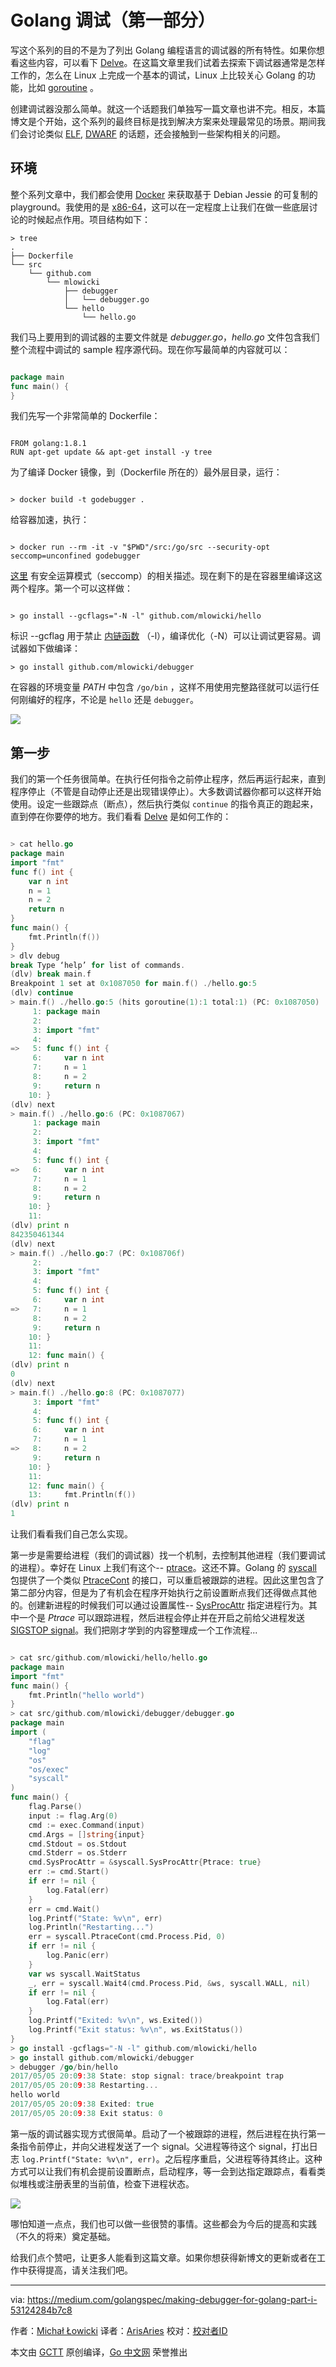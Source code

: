 # Golang 调试（第一部分） #

写这个系列的目的不是为了列出 Golang 编程语言的调试器的所有特性。如果你想看这些内容，可以看下 [Delve](https://github.com/derekparker/delve)。在这篇文章里我们试着去探索下调试器通常是怎样工作的，怎么在 Linux 上完成一个基本的调试，Linux 上比较关心 Golang 的功能，比如 [goroutine](https://golang.org/ref/spec#Go_statements) 。

创建调试器没那么简单。就这一个话题我们单独写一篇文章也讲不完。相反，本篇博文是个开始，这个系列的最终目标是找到解决方案来处理最常见的场景。期间我们会讨论类似 [ELF](https://pl.wikipedia.org/wiki/Executable_and_Linkable_Format), [DWARF](https://en.wikipedia.org/wiki/DWARF) 的话题，还会接触到一些架构相关的问题。

## 环境 ##

整个系列文章中，我们都会使用 [Docker](https://www.docker.com/) 来获取基于 Debian Jessie 的可复制的 playground。我使用的是 [x86-64](https://en.wikipedia.org/wiki/X86-64)，这可以在一定程度上让我们在做一些底层讨论的时候起点作用。项目结构如下：

```
> tree
.
├── Dockerfile
└── src
    └── github.com
        └── mlowicki
            ├── debugger
            │   └── debugger.go
            └── hello
                └── hello.go

```

我们马上要用到的调试器的主要文件就是 *debugger.go*，*hello.go* 文件包含我们整个流程中调试的 sample 程序源代码。现在你写最简单的内容就可以：

```go

package main
func main() {
}

```

我们先写一个非常简单的 Dockerfile：

```

FROM golang:1.8.1
RUN apt-get update && apt-get install -y tree

```

为了编译 Docker 镜像，到（Dockerfile 所在的）最外层目录，运行：

```

> docker build -t godebugger .

```

给容器加速，执行：

```

> docker run --rm -it -v "$PWD"/src:/go/src --security-opt seccomp=unconfined godebugger

```

[这里](https://docs.docker.com/engine/security/seccomp/) 有安全运算模式（seccomp）的相关描述。现在剩下的是在容器里编译这这两个程序。第一个可以这样做：

```

> go install --gcflags="-N -l" github.com/mlowicki/hello

```

标识 --gcflag 用于禁止 [内链函数](https://en.wikipedia.org/wiki/Inline_expansion) （-l），编译优化（-N）可以让调试更容易。调试器如下做编译：

```
> go install github.com/mlowicki/debugger

```

在容器的环境变量 *PATH* 中包含 `/go/bin` ，这样不用使用完整路径就可以运行任何刚编好的程序，不论是 `hello` 还是 `debugger`。

![](https://cdn-images-1.medium.com/max/800/1*LkLTdWOn2T9N4MelHrDvag.jpeg)

## 第一步 ##

我们的第一个任务很简单。在执行任何指令之前停止程序，然后再运行起来，直到程序停止（不管是自动停止还是出现错误停止）。大多数调试器你都可以这样开始使用。设定一些跟踪点（断点），然后执行类似 `continue` 的指令真正的跑起来，直到停在你要停的地方。我们看看 [Delve](https://github.com/derekparker/delve) 是如何工作的：

```go

> cat hello.go
package main
import "fmt"
func f() int {
    var n int
    n = 1
    n = 2
    return n
}
func main() {
    fmt.Println(f())
}
> dlv debug
break Type ‘help’ for list of commands.
(dlv) break main.f
Breakpoint 1 set at 0x1087050 for main.f() ./hello.go:5
(dlv) continue
> main.f() ./hello.go:5 (hits goroutine(1):1 total:1) (PC: 0x1087050)
     1: package main
     2:
     3: import "fmt"
     4:
=>   5: func f() int {
     6:     var n int
     7:     n = 1
     8:     n = 2
     9:     return n
    10: }
(dlv) next
> main.f() ./hello.go:6 (PC: 0x1087067)
     1: package main
     2:
     3: import "fmt"
     4:
     5: func f() int {
=>   6:     var n int
     7:     n = 1
     8:     n = 2
     9:     return n
    10: }
    11:
(dlv) print n
842350461344
(dlv) next
> main.f() ./hello.go:7 (PC: 0x108706f)
     2:
     3: import "fmt"
     4:
     5: func f() int {
     6:     var n int
=>   7:     n = 1
     8:     n = 2
     9:     return n
    10: }
    11:
    12: func main() {
(dlv) print n
0
(dlv) next
> main.f() ./hello.go:8 (PC: 0x1087077)
     3: import "fmt"
     4:
     5: func f() int {
     6:     var n int
     7:     n = 1
=>   8:     n = 2
     9:     return n
    10: }
    11:
    12: func main() {
    13:     fmt.Println(f())
(dlv) print n
1

```

让我们看看我们自己怎么实现。

第一步是需要给进程（我们的调试器）找一个机制，去控制其他进程（我们要调试的进程）。幸好在 Linux 上我们有这个-- [ptrace](http://man7.org/linux/man-pages/man2/ptrace.2.html)。这还不算。Golang 的 [syscall](https://golang.org/pkg/syscall/) 包提供了一个类似 [PtraceCont](https://golang.org/pkg/syscall/#PtraceCont) 的接口，可以重启被跟踪的进程。因此这里包含了第二部分内容，但是为了有机会在程序开始执行之前设置断点我们还得做点其他的。创建新进程的时候我们可以通过设置属性-- [SysProcAttr](https://golang.org/pkg/syscall/#SysProcAttr) 指定进程行为。其中一个是 *Ptrace* 可以跟踪进程，然后进程会停止并在开启之前给父进程发送 [SIGSTOP signal](http://man7.org/linux/man-pages/man7/signal.7.html)。我们把刚才学到的内容整理成一个工作流程...

```go

> cat src/github.com/mlowicki/hello/hello.go
package main
import "fmt"
func main() {
    fmt.Println("hello world")
}
> cat src/github.com/mlowicki/debugger/debugger.go
package main
import (
    "flag"
    "log"
    "os"
    "os/exec"
    "syscall"
)
func main() {
    flag.Parse()
    input := flag.Arg(0)
    cmd := exec.Command(input)
    cmd.Args = []string{input}
    cmd.Stdout = os.Stdout
    cmd.Stderr = os.Stderr
    cmd.SysProcAttr = &syscall.SysProcAttr{Ptrace: true}
    err := cmd.Start()
    if err != nil {
        log.Fatal(err)
    }
    err = cmd.Wait()
    log.Printf("State: %v\n", err)
    log.Println("Restarting...")
    err = syscall.PtraceCont(cmd.Process.Pid, 0)
    if err != nil {
        log.Panic(err)
    }
    var ws syscall.WaitStatus
    _, err = syscall.Wait4(cmd.Process.Pid, &ws, syscall.WALL, nil)
    if err != nil {
        log.Fatal(err)
    }
    log.Printf("Exited: %v\n", ws.Exited())
    log.Printf("Exit status: %v\n", ws.ExitStatus())
}
> go install -gcflags="-N -l" github.com/mlowicki/hello
> go install github.com/mlowicki/debugger
> debugger /go/bin/hello
2017/05/05 20:09:38 State: stop signal: trace/breakpoint trap
2017/05/05 20:09:38 Restarting...
hello world
2017/05/05 20:09:38 Exited: true
2017/05/05 20:09:38 Exit status: 0

```

第一版的调试器实现方式很简单。启动了一个被跟踪的进程，然后进程在执行第一条指令前停止，并向父进程发送了一个 signal。父进程等待这个 signal，打出日志 `log.Printf("State: %v\n", err)`。之后程序重启，父进程等待其终止。这种方式可以让我们有机会提前设置断点，启动程序，等一会到达指定跟踪点，看看类似堆栈或注册表里的当前值，检查下进程状态。

![](https://cdn-images-1.medium.com/max/800/1*qysN9I7NtfurG2K7kT_1Sw.jpeg)

哪怕知道一点点，我们也可以做一些很赞的事情。这些都会为今后的提高和实践（不久的将来）奠定基础。

给我们点个赞吧，让更多人能看到这篇文章。如果你想获得新博文的更新或者在工作中获得提高，请关注我们吧。

----------------

via: https://medium.com/golangspec/making-debugger-for-golang-part-i-53124284b7c8

作者：[Michał Łowicki](https://medium.com/@mlowicki)
译者：[ArisAries](https://github.com/ArisAries)
校对：[校对者ID](https://github.com/校对者ID)

本文由 [GCTT](https://github.com/studygolang/GCTT) 原创编译，[Go 中文网](https://studygolang.com/) 荣誉推出